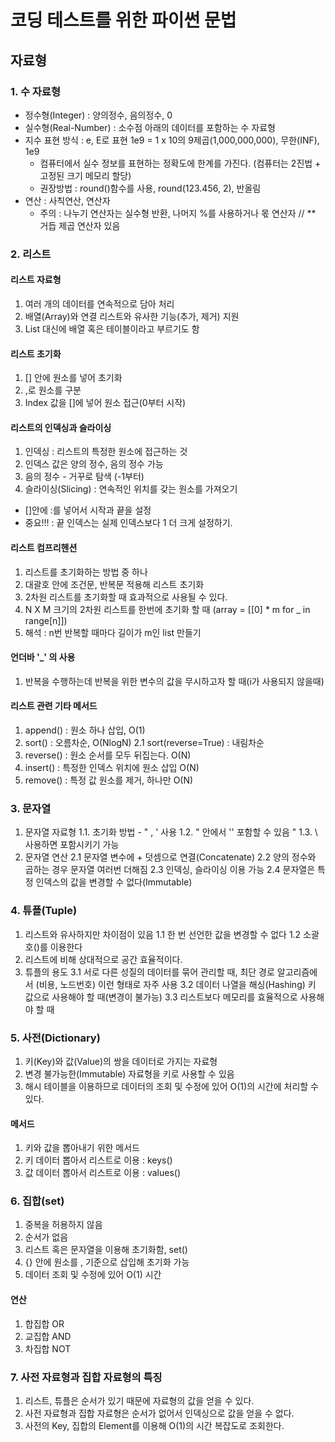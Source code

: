 # 코딩 테스트를 위한 파이썬 문법

## 자료형

### 1. 수 자료형

- 정수형(Integer) : 양의정수, 음의정수, 0
- 실수형(Real-Number) : 소수점 아래의 데이터를 포함하는 수 자료형
- 지수 표현 방식 : e, E로 표현 1e9 = 1 x 10의 9제곱(1,000,000,000), 무한(INF), 1e9
  - 컴퓨터에서 실수 정보를 표현하는 정확도에 한계를 가진다. (컴퓨터는 2진법 + 고정된 크기 메모리 할당)
  - 권장방법 : round()함수를 사용, round(123.456, 2), 반올림
- 연산 : 사칙연산, 연산자
  - 주의 : 나누기 연산자는 실수형 반환, 나머지 %를 사용하거나 몫 연산자 // \*\* 거듭 제곱 연산자 있음

### 2. 리스트

#### 리스트 자료형

1. 여러 개의 데이터를 연속적으로 담아 처리
2. 배열(Array)와 연결 리스트와 유사한 기능(추가, 제거) 지원
3. List 대신에 배열 혹은 테이블이라고 부르기도 함

#### 리스트 초기화

1. [] 안에 원소를 넣어 초기화
2. ,로 원소를 구분
3. Index 값을 []에 넣어 원소 접근(0부터 시작)

#### 리스트의 인덱싱과 슬라이싱

1. 인덱싱 : 리스트의 특정한 원소에 접근하는 것
2. 인덱스 값은 양의 정수, 음의 정수 가능
3. 음의 정수 - 거꾸로 탐색 (-1부터)
4. 슬라이싱(Slicing) : 연속적인 위치를 갖는 원소를 가져오기

- []안에 :를 넣어서 시작과 끝을 설정
- 중요!!! : 끝 인덱스는 실제 인덱스보다 1 더 크게 설정하기.

#### 리스트 컴프리헨션

1. 리스트를 초기화하는 방법 중 하나
2. 대괄호 안에 조건문, 반복문 적용해 리스트 초기화
3. 2차원 리스트를 초기화할 때 효과적으로 사용될 수 있다.
4. N X M 크기의 2차원 리스트를 한번에 초기화 할 때 (array = [[0] * m for _ in range[n]])
5. 해석 : n번 반복할 때마다 길이가 m인 list 만들기

#### 언더바 '\_\' 의 사용

1. 반복을 수행하는데 반복을 위한 변수의 값을 무시하고자 할 때(i가 사용되지 않을때)

#### 리스트 관련 기타 메서드

1. append() : 원소 하나 삽입, O(1)
2. sort() : 오름차순, O(NlogN)
   2.1 sort(reverse=True) : 내림차순
3. reverse() : 원소 순서를 모두 뒤집는다. O(N)
4. insert() : 특정한 인덱스 위치에 원소 삽입 O(N)
5. remove() : 특정 값 원소를 제거, 하나만 O(N)

### 3. 문자열

1. 문자열 자료형
   1.1. 초기화 방법 - " , ' 사용
   1.2. " 안에서 '' 포함할 수 있음 "
   1.3. \ 사용하면 포함시키기 가능
2. 문자열 연산
   2.1 문자열 변수에 + 덧셈으로 연결(Concatenate)
   2.2 양의 정수와 곱하는 경우 문자열 여러번 더해짐
   2.3 인덱싱, 슬라이싱 이용 가능
   2.4 문자열은 특정 인덱스의 값을 변경할 수 없다(Immutable)

### 4. 튜플(Tuple)

1. 리스트와 유사하지만 차이점이 있음
   1.1 한 번 선언한 값을 변경할 수 없다
   1.2 소괄호()를 이용한다
2. 리스트에 비해 상대적으로 공간 효율적이다.
3. 튜플의 용도
   3.1 서로 다른 성질의 데이터를 묶어 관리할 때, 최단 경로 알고리즘에서 (비용, 노드번호) 이런 형태로 자주 사용
   3.2 데이터 나열을 해싱(Hashing) 키 값으로 사용해야 할 때(변경이 불가능)
   3.3 리스트보다 메모리를 효율적으로 사용해야 할 때

### 5. 사전(Dictionary)

1. 키(Key)와 값(Value)의 쌍을 데이터로 가지는 자료형
2. 변경 불가능한(Immutable) 자료형을 키로 사용할 수 있음
3. 해시 테이블을 이용하므로 데이터의 조회 및 수정에 있어 O(1)의 시간에 처리할 수 있다.

#### 메서드

1. 키와 값을 뽑아내기 위한 메서드
2. 키 데이터 뽑아서 리스트로 이용 : keys()
3. 값 데이터 뽑아서 리스트로 이용 : values()

### 6. 집합(set)

1. 중복을 허용하지 않음
2. 순서가 없음
3. 리스트 혹은 문자열을 이용해 초기화함, set()
4. {} 안에 원소를 , 기준으로 삽입해 초기화 가능
5. 데이터 조회 및 수정에 있어 O(1) 시간

#### 연산

1. 합집합 OR
2. 교집합 AND
3. 차집합 NOT

### 7. 사전 자료형과 집합 자료형의 특징

1. 리스트, 튜플은 순서가 있기 때문에 자료형의 값을 얻을 수 있다.
2. 사전 자료형과 집합 자료형은 순서가 없어서 인덱싱으로 값을 얻을 수 없다.
3. 사전의 Key, 집합의 Element를 이용해 O(1)의 시간 복잡도로 조회한다.

